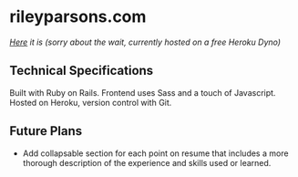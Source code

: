 # rileyparsons.com

*[Here](http://rileyparsons.com/)  it is (sorry about the wait, currently hosted on a free Heroku Dyno)*

## Technical Specifications

Built with Ruby on Rails. Frontend uses Sass and a touch of Javascript. Hosted on Heroku, version control with Git.

## Future Plans

- Add collapsable section for each point on resume that includes a more thorough description of the experience and skills used or learned.
